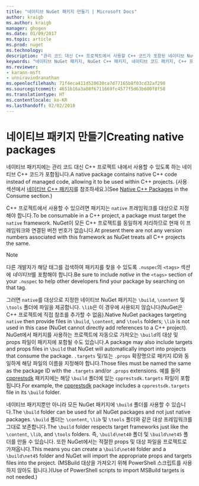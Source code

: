 ```yaml
---
title: "네이티브 NuGet 패키지 만들기 | Microsoft Docs"
author: kraigb
ms.author: kraigb
manager: ghogen
ms.date: 01/09/2017
ms.topic: article
ms.prod: nuget
ms.technology: 
description: "관리 코드 대신 C++ 프로젝트에서 사용할 C++ 코드가 포함된 네이티브 NuGet 패키지를 만드는 방법에 대한 세부 정보입니다."
keywords: "네이티브 NuGet 패키지, NuGet C++ 패키지, 네이티브 코드 패키지, C++ 프로젝트 대상 지정"
ms.reviewer:
- karann-msft
- unniravindranathan
ms.openlocfilehash: 71f4eca411d520630ca7d77165b8f03cd32af290
ms.sourcegitcommit: 4651b16a3a08f6711669fc4577f5d63b600f8f58
ms.translationtype: HT
ms.contentlocale: ko-KR
ms.lasthandoff: 02/02/2018
---
```

# <a name="creating-native-packages"></a><span data-ttu-id="a0f09-104">네이티브 패키지 만들기</span><span class="sxs-lookup"><span data-stu-id="a0f09-104">Creating native packages</span></span>

<span data-ttu-id="a0f09-105">네이티브 패키지에는 관리 코드 대신 C++ 프로젝트 내에서 사용할 수 있도록 하는 네이티브 C++ 코드가 포함됩니다.</span><span class="sxs-lookup"><span data-stu-id="a0f09-105">A native package contains native C++ code instead of managed code, allowing it to be used within C++ projects.</span></span> <span data-ttu-id="a0f09-106">(사용 섹션에서 [네이티브 C++ 패키지](../consume-packages/finding-and-choosing-packages.md#native-cpp-packages)를 참조하세요.)</span><span class="sxs-lookup"><span data-stu-id="a0f09-106">(See [Native C++ Packages](../consume-packages/finding-and-choosing-packages.md#native-cpp-packages) in the Consume section.)</span></span>

<span data-ttu-id="a0f09-107">C++ 프로젝트에서 사용할 수 있으려면 패키지는 `native` 프레임워크를 대상으로 지정해야 합니다.</span><span class="sxs-lookup"><span data-stu-id="a0f09-107">To be consumable in a C++ project, a package must target the `native` framework.</span></span> <span data-ttu-id="a0f09-108">NuGet이 모든 C++ 프로젝트를 동일하게 처리하므로 현재 이 프레임워크와 연결된 버전 번호가 없습니다.</span><span class="sxs-lookup"><span data-stu-id="a0f09-108">At present there are not any version numbers associated with this framework as NuGet treats all C++ projects the same.</span></span>

> [!Note]
> <span data-ttu-id="a0f09-109">다른 개발자가 해당 태그를 검색하여 패키지를 찾을 수 있도록 `.nuspec`의 `<tags>` 섹션에 *네이티브*를 포함해야 합니다.</span><span class="sxs-lookup"><span data-stu-id="a0f09-109">Be sure to include *native* in the `<tags>` section of your `.nuspec` to help other developers find your package by searching on that tag.</span></span>

<span data-ttu-id="a0f09-110">그러면 `native`를 대상으로 지정한 네이티브 NuGet 패키지는 `\build`, `\content` 및 `\tools` 폴더에 파일을 제공합니다. `\lib`은 이 경우에 사용되지 않습니다(NuGet은 C++ 프로젝트에 직접 참조를 추가할 수 없음).</span><span class="sxs-lookup"><span data-stu-id="a0f09-110">Native NuGet packages targeting `native` then provide files in `\build`, `\content`, and `\tools` folders; `\lib` is not used in this case (NuGet cannot directly add references to a C++ project).</span></span> <span data-ttu-id="a0f09-111">NuGet에서 패키지를 사용하는 프로젝트에 자동으로 가져오는 `\build`의 대상 및 props 파일이 패키지에 포함될 수도 있습니다.</span><span class="sxs-lookup"><span data-stu-id="a0f09-111">A package may also include targets and props files in `\build` that NuGet will automatically import into projects that consume the package.</span></span> <span data-ttu-id="a0f09-112">`.targets` 및/또는 `.props` 확장명으로 패키지 ID와 동일하게 해당 파일의 이름을 지정해야 합니다.</span><span class="sxs-lookup"><span data-stu-id="a0f09-112">Those files must be named the same as the package ID with the `.targets` and/or `.props` extensions.</span></span> <span data-ttu-id="a0f09-113">예를 들어 [cpprestsdk](https://nuget.org/packages/cpprestsdk/) 패키지에는 해당 `\build` 폴더에 있는 `cpprestsdk.targets` 파일이 포함됩니다.</span><span class="sxs-lookup"><span data-stu-id="a0f09-113">For example, the [cpprestsdk](https://nuget.org/packages/cpprestsdk/) package includes a `cpprestsdk.targets` file in its `\build` folder.</span></span>

<span data-ttu-id="a0f09-114">네이티브 패키지뿐만 아니라 모든 NuGet 패키지에 `\build` 폴더를 사용할 수 있습니다.</span><span class="sxs-lookup"><span data-stu-id="a0f09-114">The `\build` folder can be used for all NuGet packages and not just native packages.</span></span> <span data-ttu-id="a0f09-115">`\build` 폴더는 `\content`, `\lib` 및 `\tools` 폴더와 같은 대상 프레임워크를 그대로 보존합니다.</span><span class="sxs-lookup"><span data-stu-id="a0f09-115">The `\build` folder respects target frameworks just like the `\content`, `\lib`, and `\tools` folders.</span></span> <span data-ttu-id="a0f09-116">즉, `\build\net40` 폴더 및 `\build\net45` 폴더를 만들 수 있습니다. 또한 NuGet에서는 적절한 props 및 대상 파일을 프로젝트로 가져옵니다.</span><span class="sxs-lookup"><span data-stu-id="a0f09-116">This means you can create a `\build\net40` folder and a `\build\net45` folder and NuGet will import the appropriate props and targets files into the project.</span></span> <span data-ttu-id="a0f09-117">(MSBuild 대상을 가져오기 위해 PowerShell 스크립트를 사용하지 않아도 됩니다.)</span><span class="sxs-lookup"><span data-stu-id="a0f09-117">(Use of PowerShell scripts to import MSBuild targets is not needed.)</span></span>

